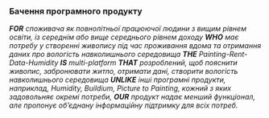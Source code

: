 ### Бачення програмного продукту

***FOR** споживача як повнолітньої працюючої людини з вищим рівнем освіти, із середнім або вище середнього рівнем доходу **WHO** має потребу у створенні живопису під час проживання вдома та отримання даних про вологість навколишнього середовища **THE** Painting-Rent-Data-Humidity **IS** multi-platform **THAT** розроблений, щоб пояснити живопис, забронювати житло, отримати дані, створити вологість навколишнього середовища **UNLIKE** інші програмні продукти, наприклад, Humidity, Buildium, Picture to Painting, кожний з яких задовольняє окремі потреби, **OUR** продукт надає менший функціонал, але пропонує об’єднану інформаційну підтримку для всіх потреб.*
